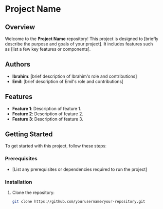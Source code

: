 # Project Name

## Overview

Welcome to the **Project Name** repository! This project is designed to [briefly describe the purpose and goals of your project]. It includes features such as [list a few key features or components].

## Authors

- **Ibrahim**: [brief description of Ibrahim's role and contributions]
- **Emil**: [brief description of Emil's role and contributions]

## Features

- **Feature 1**: Description of feature 1.
- **Feature 2**: Description of feature 2.
- **Feature 3**: Description of feature 3.

## Getting Started

To get started with this project, follow these steps:

### Prerequisites

- [List any prerequisites or dependencies required to run the project]

### Installation

1. Clone the repository:
   ```bash
   git clone https://github.com/yourusername/your-repository.git
